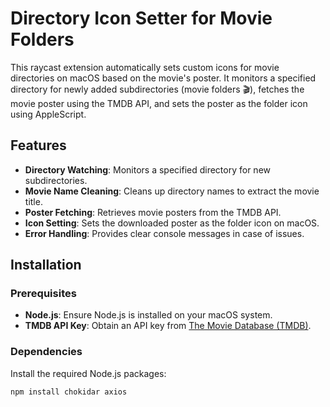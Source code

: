 # Directory Icon Setter for Movie Folders

This raycast extension automatically sets custom icons for movie directories on macOS based on the movie's poster.
It monitors a specified directory for newly added subdirectories (movie folders 🎬), fetches the movie poster using the TMDB API, and sets the poster as the folder icon using AppleScript.

## Features

- **Directory Watching**: Monitors a specified directory for new subdirectories.
- **Movie Name Cleaning**: Cleans up directory names to extract the movie title.
- **Poster Fetching**: Retrieves movie posters from the TMDB API.
- **Icon Setting**: Sets the downloaded poster as the folder icon on macOS.
- **Error Handling**: Provides clear console messages in case of issues.

## Installation

### Prerequisites

- **Node.js**: Ensure Node.js is installed on your macOS system.
- **TMDB API Key**: Obtain an API key from [The Movie Database (TMDB)](https://www.themoviedb.org/documentation/api).

### Dependencies

Install the required Node.js packages:

```bash
npm install chokidar axios
